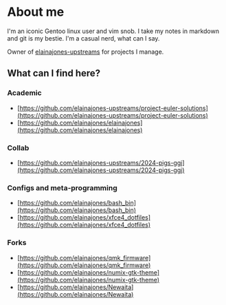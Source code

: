 # About me

I'm an iconic Gentoo linux user and vim snob. I take my notes in markdown and git is my bestie. I'm a casual nerd, what can I say.

Owner of [elainajones-upstreams](https://github.com/elainajones-upstreams) for projects I manage.


## What can I find here?

### Academic

- [https://github.com/elainajones-upstreams/project-euler-solutions](https://github.com/elainajones-upstreams/project-euler-solutions)
- [https://github.com/elainajones/elainajones](https://github.com/elainajones/elainajones)

### Collab 

- [https://github.com/elainajones-upstreams/2024-pigs-ggj](https://github.com/elainajones-upstreams/2024-pigs-ggj)


### Configs and meta-programming

- [https://github.com/elainajones/bash_bin](https://github.com/elainajones/bash_bin)
- [https://github.com/elainajones/xfce4_dotfiles](https://github.com/elainajones/xfce4_dotfiles)


### Forks

- [https://github.com/elainajones/qmk_firmware](https://github.com/elainajones/qmk_firmware)
- [https://github.com/elainajones/numix-gtk-theme](https://github.com/elainajones/numix-gtk-theme)
- [https://github.com/elainajones/Newaita](https://github.com/elainajones/Newaita)

